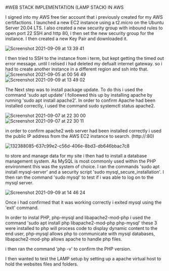 #WEB STACK IMPLEMENTATION (LAMP STACK) IN AWS

I signed into my AWS free tier account that i previously created for my AWS certifactions. I launched a new EC2 instance using a t2.micro on the Ubuntu Server 20.04 LTS. I also created a new security group with inbound rules to open port 22 SSH and http 80, i then set the new security group for the instance. I then created a new Key Pair and downloaded it.

![Screenshot 2021-09-09 at 13 39 41](https://user-images.githubusercontent.com/87572884/132688867-ae2a013d-d8ec-4dee-84a8-f509353746b6.png)

I then tried to SSH to the instance from i term, but kept getting the timed out error message. until I relised i had deleted my defualt internet gateway. so i had to create another instance in a different region and ssh into that.
![Screenshot 2021-09-05 at 00 56 49](https://user-images.githubusercontent.com/87572884/132690386-deae7e18-0238-4ca6-99f6-8e38f277d284.png)
![Screenshot 2021-09-09 at 13 49 02](https://user-images.githubusercontent.com/87572884/132690468-4229e37e-6d5c-440e-8e12-2eac57a2b92b.png)

The Next step was to install package update. To do this i used the command 'sudo apt update' I folloewed this up by installing apache by running 'sudo apt install apache2'. In order to confirm Apache had been installed correctly, i used the command sudo systemctl status apache2.

![Screenshot 2021-09-07 at 22 30 00](https://user-images.githubusercontent.com/87572884/132692799-901dc72a-d5e6-49f3-bad2-98907c3f28d3.png)
![Screenshot 2021-09-07 at 22 30 11](https://user-images.githubusercontent.com/87572884/132692856-e1c3fdba-93bb-4e5d-b60b-fe79a737941c.png)

in order to confirm apache2 web server had been installed correctly i used the public IP address from the AWS EC2 instance to search. (http://<Public-IP-Address>:80)

  ![132388085-637c99e2-c56d-406e-8bd3-db646bbac7c8](https://user-images.githubusercontent.com/87572884/132696506-7f28b230-5381-4abc-9a51-a9839f060581.png)

to store and manage data for my site i then had to install a database management system. As MySQL is most commonly used within the PHP environment this was the system of choice. I ran the commands 'sudo apt install mysql-server' and a security script 'sudo mysql_secure_installation'.
  I then ran the command 'sudo mysql' to test if i was able to log on to the mysql server. 
  
  ![Screenshot 2021-09-09 at 14 46 24](https://user-images.githubusercontent.com/87572884/132697838-2d45a2ec-d049-4732-91d6-cd019dcbc7de.png)

  Once i had confirmed that it was working correctly i exited mysql using the 'exit' command. 
  
  In order to instal PHP, php-mysql and libapache2-mod-php i used the command 'sudo apt install php libapache2-mod-php php-mysql' these 3 were installed to php will process code to display dynamic content to the end user, php-mysql allows php to communicate with mysql databases, libapache2-mod-php allows apache to handle php files. 
  
  i then ran the command 'php -v' to confirm the PHP version. 
  
  I then wanted to test the LAMP setup by setting up a apache virtual host to hold the websites files and folders. 

